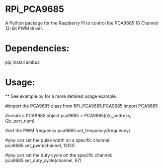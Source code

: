 # RPi_PCA9685
A Python package for the Raspberry Pi to control the PCA9685 16 Channel 12-bit PWM driver.


# Dependencies:
pip install smbus


# Usage:

** See example.py for a more detailed usage example.

#import the PCA9685 class
from RPi_PCA9685.PCA9685 import PCA9685


#create a PCA9685 object
pca9685 = PCA9685(i2c_address, i2c_port_num)


#set the PWM frequency
pca9685.set_frequency(frequency)


#you can set the pulse width on a specific channel:
pca9685.set_pwm(channel, 1200)


#you can set the duty cycle on the specific channel:
pca9685.set_duty_cycle(channel, 67)
